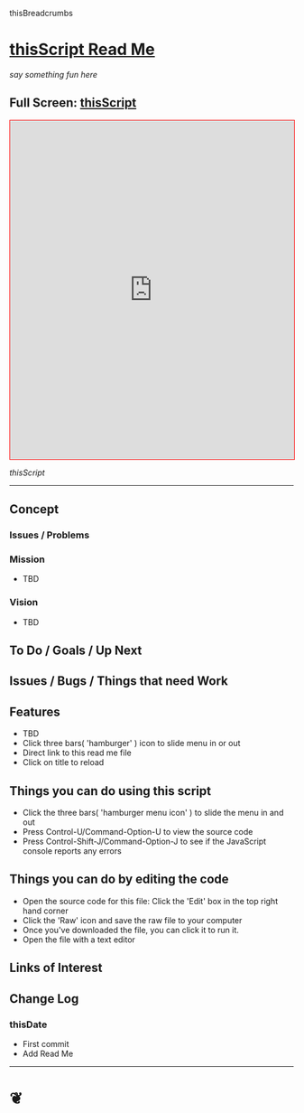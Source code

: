 <span style=display:none; >[You are now in a GitHub source code view - click this link to view Read Me file as a web page]( http://thisURL/thisPath/#README.md "View file as a web page." ) </span>


thisBreadcrumbs


[thisScript Read Me]( https://thisURL/thisPath/index.html#readme.md )
===
_say something fun here_

## Full Screen: [ thisScript ]( https://thisURL/thisPath/index.html )

<img src="" style=display:none; width=800 >

<iframe id=ifr src=https://thisURL/thisPath/index.html style="border: 1px solid red;" width=100% height=600px ></iframe>

_thisScript_

***

## Concept

### Issues / Problems
<!--

The general format is an adaptation of the ideas developed in Alexander's _et al_ [A Pattern Language]( https://books.google.com/books?id=hwAHmktpk5IC&pg=PR10#v=onepage&q&f=false ) - as sammarized on page 10.

Each pattern describes a problem which occurs over and over again in our environment, and then describes the core of the solution to that problem, in such a way that you can use this solution a million times over, without ever doing it the same way twice.

patterns are descriptions of common problems and proposal for the solutions that can be used repeatedly every time the problem is encountered and producing an different outcome.

-->

### Mission
<!-- a statement of a rationale, applicable now as well as in the future -->

* TBD

### Vision
<!--  a descriptive picture of a desired future state -->

* TBD

## To Do / Goals / Up Next


## Issues / Bugs / Things that need Work


## Features

* TBD
* Click three bars( 'hamburger' ) icon to slide menu in or out
* Direct link to this read me file
* Click on title to reload


## Things you can do using this script


* Click the three bars( 'hamburger menu icon' ) to slide the menu in and out
* Press Control-U/Command-Option-U to view the source code
* Press Control-Shift-J/Command-Option-J to see if the JavaScript console reports any errors



## Things you can do by editing the code

* Open the source code for this file: Click the 'Edit' box in the top right hand corner
* Click the 'Raw' icon and save the raw file to your computer
* Once you've downloaded the file, you can click it to run it.
* Open the file with a text editor


<!--
## Users
_where used_

Intended for xxx
-->



## Links of Interest



## Change Log

### thisDate

* First commit
* Add Read Me


***

# <a href=javascript:window.scrollTo(0,0); style=text-align:center;text-decoration:none; title='pushMe pullYou ~ your coming and going happy place' > ❦ </a>


